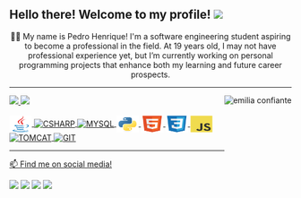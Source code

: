 ## Hello there! Welcome to my profile! <img src="https://i.imgur.com/GNz3qCl.gif" width="30px">

<p align="center">
  👩‍💻 My name is Pedro Henrique! I'm a software engineering student aspiring to become a professional in the field. At 19 years old, I may not have professional experience yet, but I’m currently working on personal programming projects that enhance both my learning and future career prospects.
</p>

---

<img align="right"
     src="https://media1.tenor.com/m/Gp7KAOMl6KEAAAAC/emi-emilia.gif "
     alt="emilia confiante"
     height="412px" />
     
 <div>
  <a href="https://github.com/opedrvisk">
  <img height="180em" src="https://github-readme-stats.vercel.app/api?username=opedrvisk&theme=material-palenight&show_icons=true)"/>
  <img height="229em" src="https://github-readme-stats.vercel.app/api/top-langs/?username=opedrvisk&layout=compact&langs_count=16&theme=material-palenight"/>
 </div>
  
   
<div style="display: inline_block"><br>
  <img align="center" alt="JAVA" height="30" width="40" src="https://raw.githubusercontent.com/devicons/devicon/master/icons/java/java-original.svg" />
  <img align="center" alt="CSHARP" height="30" width="40" src="https://cdn.jsdelivr.net/gh/devicons/devicon@latest/icons/csharp/csharp-original.svg" />
  <img align="center" alt="MYSQL" height="30" width="40" src="https://cdn.jsdelivr.net/gh/devicons/devicon@latest/icons/mysql/mysql-original.svg" />
  <img align="center" alt="PYTHON" height="30" width="40" src="https://raw.githubusercontent.com/devicons/devicon/master/icons/python/python-original.svg">
  <img align="center" alt="HTML" height="30" width="40" src="https://raw.githubusercontent.com/devicons/devicon/master/icons/html5/html5-original.svg">
  <img align="center" alt="CSS" height="30" width="40" src="https://raw.githubusercontent.com/devicons/devicon/master/icons/css3/css3-original.svg">
  <img align="center" alt="JAVASCRIPT" height="30" width="40" src="https://raw.githubusercontent.com/devicons/devicon/master/icons/javascript/javascript-original.svg">
  <img align="center" alt="TOMCAT" height="30" width="40" src="https://cdn.jsdelivr.net/gh/devicons/devicon@latest/icons/tomcat/tomcat-original-wordmark.svg">
  <img align="center" alt="GIT" height="30" width="40" src="https://cdn.jsdelivr.net/gh/devicons/devicon@latest/icons/git/git-original.svg" />
</div>

---

 📫 Find me on social media!
<div> 
  <a href="https://instagram.com/opedrovisk_" target="_blank"><img src="https://img.shields.io/badge/Instagram-E4405F?style=flat&logo=instagram&logoColor=white" target="_blank"></a>
  <a href="https://www.linkedin.com/in/opedrovisk" target="_blank"><img src="https://img.shields.io/badge/LinkedIn-0A66C2?style=flat&logo=linkedin&logoColor=white" target="_blank"></a>
  <a href="https://x.com/opedrovisk" target="_blank"><img src="https://img.shields.io/badge/Twitter-000000?style=flat&logo=x&logoColor=white" target="_blank"></a> 
 	<a href="https://www.twitch.tv/opedrovisk" target="_blank"><img src="https://img.shields.io/badge/Twitch-9146FF?style=flat&logo=twitch&logoColor=white" target="_blank"></a>
 
 
